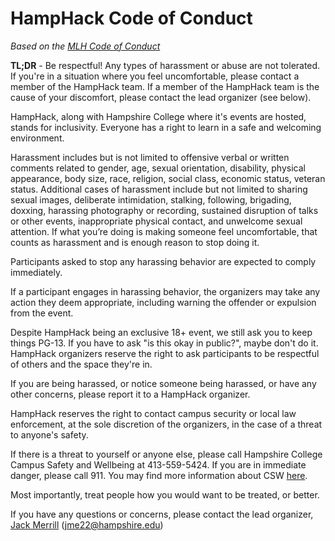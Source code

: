 # HampHack Code of Conduct

_Based on the [MLH Code of Conduct](https://static.mlh.io/docs/mlh-code-of-conduct.pdf)_

**TL;DR** - Be respectful! Any types of harassment or abuse are not tolerated. If you're in a situation where you feel uncomfortable, please contact a member of the HampHack team. If a member of the HampHack team is the cause of your discomfort, please contact the lead organizer (see below).

HampHack, along with Hampshire College where it's events are hosted, stands for inclusivity. Everyone has a right to learn in a safe and welcoming environment.

Harassment includes but is not limited to offensive verbal or written comments related to gender, age, sexual orientation, disability, physical appearance, body size, race, religion, social class, economic status, veteran status. Additional cases of harassment include but not limited to sharing sexual images, deliberate intimidation, stalking, following, brigading, doxxing, harassing photography or recording, sustained disruption of talks or other events, inappropriate physical contact, and unwelcome sexual attention. If what you’re doing is making someone feel uncomfortable, that counts as harassment and is enough reason to
stop doing it.

Participants asked to stop any harassing behavior are expected to comply immediately.

If a participant engages in harassing behavior, the organizers may take any action they deem appropriate, including warning the offender or expulsion from the event.

Despite HampHack being an exclusive 18+ event, we still ask you to keep things PG-13. If you have to ask "is this okay in public?", maybe don't do it. HampHack organizers reserve the right to ask participants to be respectful of others and the space they're in.

If you are being harassed, or notice someone being harassed, or have any other concerns, please report it to a HampHack organizer.

HampHack reserves the right to contact campus security or local law enforcement, at the sole discretion of the organizers, in the case of a threat to anyone's safety.

If there is a threat to yourself or anyone else, please call Hampshire College Campus Safety and Wellbeing at 413-559-5424. If you are in immediate danger, please call 911. You may find more information about CSW [here](https://www.hampshire.edu/student-life/campus-safety-and-wellbeing).

Most importantly, treat people how you would want to be treated, or better.

If you have any questions or concerns, please contact the lead organizer, [Jack Merrill](mailto:jme22@hampshire.edu) (jme22@hampshire.edu)
